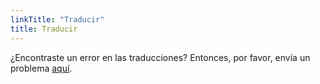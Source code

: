 ```yaml
---
linkTitle: "Traducir"
title: Traducir
---
```

¿Encontraste un error en las traducciones? Entonces, por favor, envía un problema [aquí](https://github.com/beginnerprivacy/beginnerprivacy.github.io/issues).